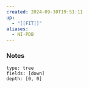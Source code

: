 ```yaml
---
created: 2024-09-30T19:51:11
up:
  - "[[FIT]]"
aliases:
  - NI-PDB
---
```


### Notes
```breadcrumbs
type: tree
fields: [down]
depth: [0, 0]
```



